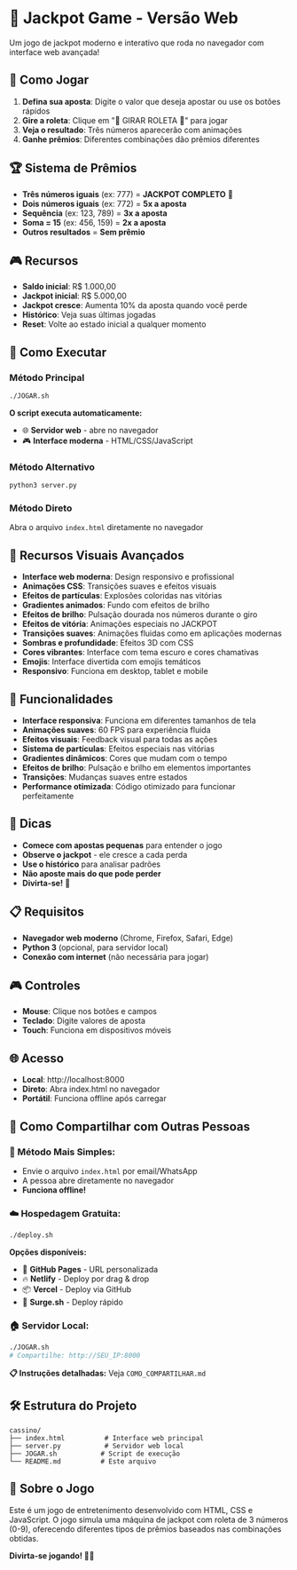 # 🎰 Jackpot Game - Versão Web

Um jogo de jackpot moderno e interativo que roda no navegador com interface web avançada!

## 🎯 Como Jogar

1. **Defina sua aposta**: Digite o valor que deseja apostar ou use os botões rápidos
2. **Gire a roleta**: Clique em "🎰 GIRAR ROLETA 🎰" para jogar
3. **Veja o resultado**: Três números aparecerão com animações
4. **Ganhe prêmios**: Diferentes combinações dão prêmios diferentes

## 🏆 Sistema de Prêmios

- **Três números iguais** (ex: 777) = **JACKPOT COMPLETO** 🎰
- **Dois números iguais** (ex: 772) = **5x a aposta**
- **Sequência** (ex: 123, 789) = **3x a aposta**
- **Soma = 15** (ex: 456, 159) = **2x a aposta**
- **Outros resultados** = **Sem prêmio**

## 🎮 Recursos

- **Saldo inicial**: R$ 1.000,00
- **Jackpot inicial**: R$ 5.000,00
- **Jackpot cresce**: Aumenta 10% da aposta quando você perde
- **Histórico**: Veja suas últimas jogadas
- **Reset**: Volte ao estado inicial a qualquer momento

## 🚀 Como Executar

### Método Principal
```bash
./JOGAR.sh
```

**O script executa automaticamente:**
- 🌐 **Servidor web** - abre no navegador
- 🎮 **Interface moderna** - HTML/CSS/JavaScript

### Método Alternativo
```bash
python3 server.py
```

### Método Direto
Abra o arquivo `index.html` diretamente no navegador

## 🎨 Recursos Visuais Avançados

- **Interface web moderna**: Design responsivo e profissional
- **Animações CSS**: Transições suaves e efeitos visuais
- **Efeitos de partículas**: Explosões coloridas nas vitórias
- **Gradientes animados**: Fundo com efeitos de brilho
- **Efeitos de brilho**: Pulsação dourada nos números durante o giro
- **Efeitos de vitória**: Animações especiais no JACKPOT
- **Transições suaves**: Animações fluidas como em aplicações modernas
- **Sombras e profundidade**: Efeitos 3D com CSS
- **Cores vibrantes**: Interface com tema escuro e cores chamativas
- **Emojis**: Interface divertida com emojis temáticos
- **Responsivo**: Funciona em desktop, tablet e mobile

## 🔧 Funcionalidades

- **Interface responsiva**: Funciona em diferentes tamanhos de tela
- **Animações suaves**: 60 FPS para experiência fluida
- **Efeitos visuais**: Feedback visual para todas as ações
- **Sistema de partículas**: Efeitos especiais nas vitórias
- **Gradientes dinâmicos**: Cores que mudam com o tempo
- **Efeitos de brilho**: Pulsação e brilho em elementos importantes
- **Transições**: Mudanças suaves entre estados
- **Performance otimizada**: Código otimizado para funcionar perfeitamente

## 🎯 Dicas

- **Comece com apostas pequenas** para entender o jogo
- **Observe o jackpot** - ele cresce a cada perda
- **Use o histórico** para analisar padrões
- **Não aposte mais do que pode perder**
- **Divirta-se!** 🎉

## 📋 Requisitos

- **Navegador web moderno** (Chrome, Firefox, Safari, Edge)
- **Python 3** (opcional, para servidor local)
- **Conexão com internet** (não necessária para jogar)

## 🎮 Controles

- **Mouse**: Clique nos botões e campos
- **Teclado**: Digite valores de aposta
- **Touch**: Funciona em dispositivos móveis

## 🌐 Acesso

- **Local**: http://localhost:8000
- **Direto**: Abra index.html no navegador
- **Portátil**: Funciona offline após carregar

## 🚀 Como Compartilhar com Outras Pessoas

### **📁 Método Mais Simples:**
- Envie o arquivo `index.html` por email/WhatsApp
- A pessoa abre diretamente no navegador
- **Funciona offline!**

### **☁️ Hospedagem Gratuita:**
```bash
./deploy.sh
```

**Opções disponíveis:**
- 🌟 **GitHub Pages** - URL personalizada
- 🔥 **Netlify** - Deploy por drag & drop
- 📦 **Vercel** - Deploy via GitHub
- 🌊 **Surge.sh** - Deploy rápido

### **🏠 Servidor Local:**
```bash
./JOGAR.sh
# Compartilhe: http://SEU_IP:8000
```

**📋 Instruções detalhadas:** Veja `COMO_COMPARTILHAR.md`

## 🛠️ Estrutura do Projeto

```
cassino/
├── index.html          # Interface web principal
├── server.py           # Servidor web local
├── JOGAR.sh           # Script de execução
└── README.md          # Este arquivo
```

## 🎲 Sobre o Jogo

Este é um jogo de entretenimento desenvolvido com HTML, CSS e JavaScript. O jogo simula uma máquina de jackpot com roleta de 3 números (0-9), oferecendo diferentes tipos de prêmios baseados nas combinações obtidas.

**Divirta-se jogando! 🎰🎉**